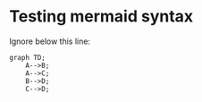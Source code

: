 # Testing mermaid syntax

Ignore below this line:
```mermaid
graph TD;
    A-->B;
    A-->C;
    B-->D;
    C-->D;
```
